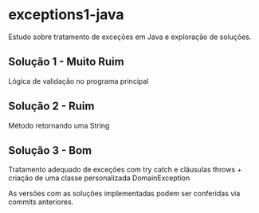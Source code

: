 # exceptions1-java
Estudo sobre tratamento de exceções em Java e exploração de soluções. 

## Solução 1 - Muito Ruim
Lógica de validação no programa principal

## Solução 2 - Ruim
Método retornando uma String

## Solução 3 - Bom
Tratamento adequado de exceções com try catch e cláusulas throws + criação de uma classe personalizada DomainException

As versões com as soluções implementadas podem ser conferidas via commits anteriores.
